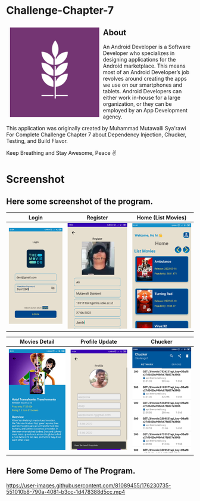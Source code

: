 # Challenge-Chapter-7

<img src="app/src/main/res/drawable/logo.png" align="left"
width="240" hspace="10" vspace="10">

## About
An Android Developer is a Software Developer who specializes in designing applications for the Android marketplace. 
This means most of an Android Developer’s job revolves around creating the apps we use on our smartphones and tablets. 
Android Developers can either work in-house for a large organization, or they can be employed by an App Development agency.

This application was originally created by Muhammad Mutawalli Sya'rawi For Complete Challenge Chapter 7 about Dependency Injection, Chucker, Testing, and Build Flavor.

Keep Breathing and Stay Awesome, Peace :v:

# Screenshot
## Here some screenshot of the program.

Login                      |  Register                 |  Home (List Movies)
:-------------------------:|:-------------------------:|:-------------------------:
![](Screenshoot/1.jpg)     |  ![](Screenshoot/2.jpg)   |  ![](Screenshoot/3.jpg)

Movies Detail              |  Profile Update           |  Chucker
:-------------------------:|:-------------------------:|:-------------------------:
![](Screenshoot/4.jpg)     |  ![](Screenshoot/5.jpg)   |  ![](Screenshoot/6.jpg)


## Here Some Demo of The Program.


https://user-images.githubusercontent.com/81089455/176230735-551010b8-790a-4081-b3cc-1d478388d5cc.mp4
